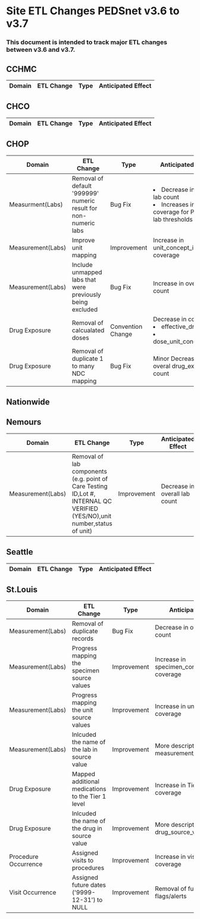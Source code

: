 # Site ETL Changes PEDSnet v3.6 to v3.7

### This document is intended to track major ETL changes between v3.6 and v3.7.

## CCHMC

Domain| ETL Change|Type|Anticipated Effect
---|---|---|---

## CHCO

Domain| ETL Change|Type|Anticipated Effect
---|---|---|---

## CHOP

Domain| ETL Change|Type|Anticipated Effect
---|---|---|---
Measurment(Labs)| Removal of default '999999' numeric result for non-numeric labs|Bug Fix| <li>Decrease in numeric lab count</li><li>Increases in overall coverage for PCORnet lab thresholds</li>
Measurement(Labs)|Improve unit mapping|Improvement| Increase in unit_concept_id coverage
Measurement(Labs)|Include unmapped labs that were previously being excluded|Bug Fix| Increase in overall lab count
Drug Exposure|Removal of calcualated doses|Convention Change| Decrease in coverage <li>effective_drug_dose</li><li>dose_unit_conceptid=id</li>
Drug Exposure|Removal of duplicate 1 to many NDC mapping|Bug Fix| Minor Decrease in overal drug_exposure count

## Nationwide

## Nemours

Domain| ETL Change|Type|Anticipated Effect
---|---|---|---
Measurement(Labs)| Removal of lab components (e.g. point of Care Testing ID,Lot #, INTERNAL QC VERIFIED (YES\/NO),unit number,status of unit)|Improvement| Decrease in overall lab count


## Seattle

Domain| ETL Change|Type|Anticipated Effect
---|---|---|---

## St.Louis

Domain| ETL Change|Type|Anticipated Effect
---|---|---|---
Measurement(Labs)| Removal of duplicate records|Bug Fix| Decrease in overall lab count
Measurement(Labs)| Progress mapping the specimen source values|Improvement| Increase in specimen_concept_id coverage
Measurement(Labs)| Progress mapping the unit source values|Improvement| Increase in unit_concept_id coverage
Measurement(Labs)| Inlcuded the name of the lab in source value|Improvement| More descriptive measurement_source_values
Drug Exposure|Mapped additional medications to the Tier 1 level|Improvement| Increase in Tier 1 threshold coverage
Drug Exposure| Inlcuded the name of the drug in source value|Improvement| More descriptive drug_source_values
Procedure Occurrence| Assigned visits to procedures |Improvement| Increase in visit/procedure coverage
Visit Occurrence|Assigned future dates ('9999-12-31') to NULL |Improvement| Removal of future date flags/alerts
